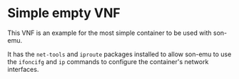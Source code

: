 # Simple empty VNF

This VNF is an example for the most simple container to be used with son-emu.

It has the `net-tools` and `iproute` packages installed to allow son-emu to use the `ifoncifg` and `ip` commands to configure the container's network interfaces.



